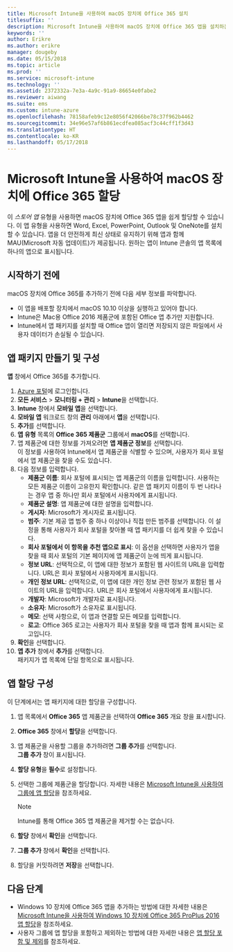 ```yaml
---
title: Microsoft Intune을 사용하여 macOS 장치에 Office 365 설치
titlesuffix: ''
description: Microsoft Intune을 사용하여 macOS 장치에 Office 365 앱을 설치하는 방법을 알아봅니다.
keywords: ''
author: Erikre
ms.author: erikre
manager: dougeby
ms.date: 05/15/2018
ms.topic: article
ms.prod: ''
ms.service: microsoft-intune
ms.technology: ''
ms.assetid: 2372332a-7e3a-4a9c-91a9-86654e0fabe2
ms.reviewer: aiwang
ms.suite: ems
ms.custom: intune-azure
ms.openlocfilehash: 78158afeb9c12e8056f42066be78c37f962b4462
ms.sourcegitcommit: 34e96e57af6b861ecdfea085acf3c44cff1f3d43
ms.translationtype: HT
ms.contentlocale: ko-KR
ms.lasthandoff: 05/17/2018
---
```

# <a name="assign-office-365-to-macos-devices-with-microsoft-intune"></a>Microsoft Intune을 사용하여 macOS 장치에 Office 365 할당

이 *스토어 앱* 유형을 사용하면 macOS 장치에 Office 365 앱을 쉽게 할당할 수 있습니다. 이 앱 유형을 사용하면 Word, Excel, PowerPoint, Outlook 및 OneNote를 설치할 수 있습니다. 앱을 더 안전하게 최신 상태로 유지하기 위해 앱과 함께 MAU(Microsoft 자동 업데이트)가 제공됩니다. 원하는 앱이 Intune 콘솔의 앱 목록에 하나의 앱으로 표시됩니다.


## <a name="before-you-start"></a>시작하기 전에

macOS 장치에 Office 365를 추가하기 전에 다음 세부 정보를 파악합니다.

- 이 앱을 배포할 장치에서 macOS 10.10 이상을 실행하고 있어야 합니다.
- Intune은 Mac용 Office 2016 제품군에 포함된 Office 앱 추가만 지원합니다.
- Intune에서 앱 패키지를 설치할 때 Office 앱이 열리면 저장되지 않은 파일에서 사용자 데이터가 손실될 수 있습니다.

## <a name="create-and-configure-the-app-suite"></a>앱 패키지 만들기 및 구성

**앱** 창에서 Office 365를 추가합니다.
1. [Azure 포털](https://portal.azure.com)에 로그인합니다.
2. **모든 서비스** > **모니터링 + 관리** > **Intune**을 선택합니다.
3. **Intune** 창에서 **모바일 앱**을 선택합니다.
4. **모바일 앱** 워크로드 창의 **관리** 아래에서 **앱**을 선택합니다. 
5. **추가**를 선택합니다.
6. **앱 유형** 목록의 **Office 365 제품군** 그룹에서 **macOS**를 선택합니다.
7. 앱 제품군에 대한 정보를 가져오려면 **앱 제품군 정보**를 선택합니다.  
    이 정보를 사용하여 Intune에서 앱 제품군을 식별할 수 있으며, 사용자가 회사 포털에서 앱 제품군을 찾을 수도 있습니다.
8. 다음 정보를 입력합니다.
    - **제품군 이름**: 회사 포털에 표시되는 앱 제품군의 이름을 입력합니다. 사용하는 모든 제품군 이름이 고유한지 확인합니다. 같은 앱 패키지 이름이 두 번 나타나는 경우 앱 중 하나만 회사 포털에서 사용자에게 표시됩니다.
    - **제품군 설명**: 앱 제품군에 대한 설명을 입력합니다.
    - **게시자**: Microsoft가 게시자로 표시됩니다.
    - **범주**: 기본 제공 앱 범주 중 하나 이상이나 직접 만든 범주를 선택합니다. 이 설정을 통해 사용자가 회사 포털을 찾아볼 때 앱 패키지를 더 쉽게 찾을 수 있습니다.
    - **회사 포털에서 이 항목을 추천 앱으로 표시**: 이 옵션을 선택하면 사용자가 앱을 찾을 때 회사 포털의 기본 페이지에 앱 제품군이 눈에 띄게 표시됩니다.
    - **정보 URL**: 선택적으로, 이 앱에 대한 정보가 포함된 웹 사이트의 URL을 입력합니다. URL은 회사 포털에서 사용자에게 표시됩니다.
    - **개인 정보 URL**: 선택적으로, 이 앱에 대한 개인 정보 관련 정보가 포함된 웹 사이트의 URL을 입력합니다. URL은 회사 포털에서 사용자에게 표시됩니다.
    - **개발자**: Microsoft가 개발자로 표시됩니다.
    - **소유자**: Microsoft가 소유자로 표시됩니다.
    - **메모**: 선택 사항으로, 이 앱과 연결할 모든 메모를 입력합니다.
    - **로고**: Office 365 로고는 사용자가 회사 포털을 찾을 때 앱과 함께 표시되는 로고입니다.
9. **확인**을 선택합니다.
10. **앱 추가** 창에서 **추가**를 선택합니다.  
    패키지가 앱 목록에 단일 항목으로 표시됩니다.

## <a name="configure-app-assignments"></a>앱 할당 구성

이 단계에서는 앱 패키지에 대한 할당을 구성합니다. 

1. 앱 목록에서 **Office 365** 앱 제품군을 선택하여 **Office 365** 개요 창을 표시합니다.
2. **Office 365** 창에서 **할당**을 선택합니다.
3. 앱 제품군을 사용할 그룹을 추가하려면 **그룹 추가**를 선택합니다.  
    **그룹 추가** 창이 표시됩니다.
4. **할당 유형**을 **필수**로 설정합니다.
5. 선택한 그룹에 제품군을 할당합니다. 자세한 내용은 [Microsoft Intune을 사용하여 그룹에 앱 할당](apps-deploy.md)을 참조하세요.

    >[!Note]
    > Intune를 통해 Office 365 앱 제품군을 제거할 수는 없습니다.

5. **할당** 창에서 **확인**을 선택합니다.
6. **그룹 추가** 창에서 **확인**을 선택합니다.
7. 할당을 커밋하려면 **저장**을 선택합니다.

## <a name="next-steps"></a>다음 단계

- Windows 10 장치에 Office 365 앱을 추가하는 방법에 대한 자세한 내용은 [Microsoft Intune을 사용하여 Windows 10 장치에 Office 365 ProPlus 2016 앱 할당](apps-add-office365.md)을 참조하세요.
- 사용자 그룹에 앱 할당을 포함하고 제외하는 방법에 대한 자세한 내용은 [앱 할당 포함 및 제외](apps-inc-exl-assignments.md)를 참조하세요.
